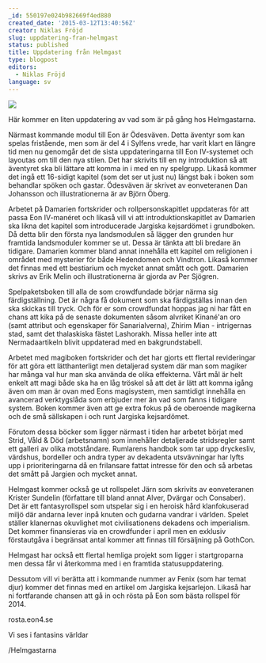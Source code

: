 ```yaml
---
_id: 550197e024b982669f4ed880
created_date: '2015-03-12T13:40:56Z'
creator: Niklas Fröjd
slug: uppdatering-fran-helmgast
status: published
title: Uppdatering från Helmgast
type: blogpost
editors:
  - Niklas Fröjd
language: sv
---
```

![](https://fablr.co/asset/image/uppdatering-helmgast.jpg)

Här kommer en liten uppdatering av vad som är på gång hos Helmgastarna.

Närmast kommande modul till Eon är Ödesväven. Detta äventyr som kan spelas fristående, men som är del 4 i Sylfens vrede, har varit klart en längre tid men nu genomgår det de sista uppdateringarna till Eon IV-systemet och layoutas om till den nya stilen. Det har skrivits till en ny introduktion så att äventyret ska bli lättare att komma in i med en ny spelgrupp. Likaså kommer det ingå ett 16-sidigt kapitel (som det ser ut just nu) längst bak i boken som behandlar spöken och gastar. Ödesväven är skrivet av eonveteranen Dan Johansson och illustrationerna är av Björn Öberg.

Arbetet på Damarien fortskrider och rollpersonskapitlet uppdateras för att passa Eon IV-manéret och likaså vill vi att introduktionskapitlet av Damarien ska likna det kapitel som introducerade Jargiska kejsardömet i grundboken. Då detta blir den första nya landsmodulen så lägger den grunden hur framtida landsmoduler kommer se ut. Dessa är tänkta att bli bredare än tidigare. Damarien kommer bland annat innehålla ett kapitel om religionen i området med mysterier för både Hedendomen och Vindtron. Likaså kommer det finnas med ett bestiarium och mycket annat smått och gott. Damarien skrivs av Erik Melin och illustrationerna är gjorda av Per Sjögren.

Spelpaketsboken till alla de som crowdfundade börjar närma sig färdigställning. Det är några få dokument som ska färdigställas innan den ska skickas till tryck. Och för er som crowdfundat hoppas jag ni har fått en chans att kika på de senaste dokumenten såsom alvriket Kinané'an oro (samt attribut och egenskaper för Sanarialverna), Zhirim Mian - intrigernas stad, samt det thalaskiska fästet Lashorakh. Missa heller inte att Nermadaartikeln blivit uppdaterad med en bakgrundstabell.

Arbetet med magiboken fortskrider och det har gjorts ett flertal revideringar för att göra ett lätthanterligt men detaljerad system där man som magiker har många val hur man ska använda de olika effekterna. Vårt mål är helt enkelt att magi både ska ha en låg tröskel så att det är lätt att komma igång även om man är ovan med Eons magisystem, men samtidigt innehålla en avancerad verktygslåda som erbjuder mer än vad som fanns i tidigare system. Boken kommer även att ge extra fokus på de oberoende magikerna och de små sällskapen i och runt Jargiska kejsardömet.

Förutom dessa böcker som ligger närmast i tiden har arbetet börjat med Strid, Våld & Död (arbetsnamn) som innehåller detaljerade stridsregler samt ett galleri av olika motståndare. Rumlarens handbok som tar upp dryckesliv, värdshus, bordeller och andra typer av dekadenta utsvävningar har lyfts upp i prioriteringarna då en frilansare fattat intresse för den och så arbetas det smått på Jargien och mycket annat.

Helmgast kommer också ge ut rollspelet Järn som skrivits av eonveteranen Krister Sundelin (författare till bland annat Alver, Dvärgar och Consaber). Det är ett fantasyrollspel som utspelar sig i en heroisk hård klanfokuserad miljö där andarna lever inpå knuten och gudarna vandrar i världen. Spelet ställer klanernas okuvlighet mot civilisationens dekadens och imperialism. Det kommer finansieras via en crowdfunder i april men en exklusiv förstautgåva i begränsat antal kommer att finnas till försäljning på GothCon.

Helmgast har också ett flertal hemliga projekt som ligger i startgroparna men dessa får vi återkomma med i en framtida statusuppdatering.

Dessutom vill vi berätta att i kommande nummer av Fenix (som har temat djur) kommer det finnas med en artikel om Jargiska kejsarlejon. Likaså har ni fortfarande chansen att gå in och rösta på Eon som bästa rollspel för 2014.

rosta.eon4.se

Vi ses i fantasins världar

/Helmgastarna
